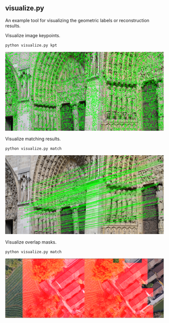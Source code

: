 ## visualize.py

An example tool for visualizing the geometric labels or reconstruction results.

Visualize image keypoints.
```
python visualize.py kpt
```
![Visualization keypoints](../img/example_kpt.png)


Visualize matching results.
```
python visualize.py match
```
![Visualiztion matches](../img/example_match.png)

Visualize overlap masks.
```
python visualize.py match
```
![Visualiztion masks](../img/example_mask.png)